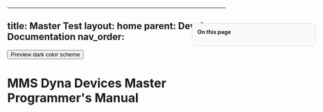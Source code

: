
---
title: Master Test
layout: home
parent: Developer Documentation
nav_order: 
---



<style>
table {
  border-collapse: collapse;
  width: 100%;
  font-family: system-ui, sans-serif;
  font-size: 0.95rem;
  margin-bottom: 1.5rem;
  background: #fff;
  border: 1px solid #ccc;
  table-layout: auto;
}

/* Let descriptions wrap cleanly without breaking every word */
th:nth-child(3), td:nth-child(3) {
  white-space: normal;
  word-break: normal;
  overflow-wrap: anywhere;
  min-width: 250px;
  max-width: 600px;
}

/* Header style */
thead th {
  background-color: #000;
  color: white;
  font-weight: 600;
}

/* Zebra striping */
tbody tr:nth-child(even) td {
  background-color: #f9f9f9;
}

tbody tr:hover td {
  background-color: #f0f0f0;
}

th:first-child, td:first-child {
  min-width: 180px;
  white-space: normal;
  word-break: keep-all;
  hyphens: auto;
}

td:empty::after {
  content: "—";
  color: #aaa;
}
</style>

<button class="btn js-toggle-dark-mode">Preview dark color scheme</button>

<script>
const toggleDarkMode = document.querySelector('.js-toggle-dark-mode');

 jtd.addEvent(toggleDarkMode, 'click', function(){
   if (jtd.getTheme() === 'dark') {
     jtd.setTheme('light');
     toggleDarkMode.textContent = 'Preview dark color scheme';
   } else {
     jtd.setTheme('dark');
     toggleDarkMode.textContent = 'Return to the light side';
   }
 });
</script>

<style>
#floating-toc {
  position: fixed;
  top: 100px;
  right: 20px;
  width: 260px;
  max-height: 80vh;
  overflow-y: auto;
  padding: 12px;
  background: #f9f9f9;
  border: 1px solid #ddd;
  border-radius: 8px;
  font-size: 0.9em;
  z-index: 999;
}
#floating-toc ul {
  list-style: none;
  padding-left: 0;
}
#floating-toc li {
  margin: 4px 0;
}
#floating-toc a {
  text-decoration: none;
  color: #0366d6;
}
#floating-toc a:hover {
  text-decoration: underline;
}
</style>

<div id="floating-toc">
  <strong>On this page</strong>
  <ul id="toc-list"></ul>
</div>

<script>
document.addEventListener("DOMContentLoaded", function () {
  const headings = document.querySelectorAll("h2, h3, h4");
  const tocList = document.getElementById("toc-list");

  headings.forEach((heading) => {
    const text = heading.textContent;
    const anchor = heading.id || text.toLowerCase().replace(/[^\w\s-]/g, '').replace(/\s+/g, '-');
    heading.id = anchor;

    const li = document.createElement("li");
    li.style.marginLeft = heading.tagName === "H3" ? "10px" :
                          heading.tagName === "H4" ? "20px" : "0";

    const link = document.createElement("a");
    link.href = `#${anchor}`;
    link.textContent = text;

    li.appendChild(link);
    tocList.appendChild(li);
  });
});
</script>


# MMS Dyna Devices Master Programmer's Manual 
<!-- Truncated: assumes body content continues with converted links -->
